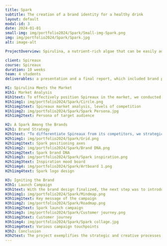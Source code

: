 ```yaml
---
title: Spark
subtitle: The creation of a brand identity for a healthy drink
layout: default
modal-id: 3
date: 2024-01-01
small-img: img/portfolio2024/Spark/Small-img-Spark.png
img: img/portfolio2024/Spark/Spark.jpg
alt: image-alt

ProjectOverview: Spirulina, a nutrient-rich algae that can be easily added to food without compromising taste, is poised to become the next big trend in the health food industry. Spireaux, a young startup, aims to capitalize on this trend by introducing a new spirulina-based drink that showcases the potential of this superfood. Our brief was to design a new brand and product to help Spireaux realize its vision. This project was completed as part of the Brand and Product Commercialization course during my Master's program. The team, consisting of four students, worked over 10 weeks to deliver a comprehensive presentation and final report, which included brand positioning and a launch campaign. Our brief was to design a new brand and product for this company to realize its dream. 

client: Spireaux
course: Spireaux
duration: 10 weeks
team: 4 students
deliverables: a presentation and a final report, which included brand positioning, and a launch campaign

H1: Spirulina Meets the Market
H1h1: Market Analysis
H1h1text: To effectively position Spireaux in the market, we conducted a 4C analysis, examining the company (brand and product), competitors, consumers, and the broader market context. This analysis revealed that self-improving casual sport enthusiasts, who value health, sustainability, and convenience, represent the ideal target audience. These consumers are part of a growing movement focused on health and sustainability, and they appreciate products that are both ready-made and easy to consume. Using the strengths of Spireaux, it is possible to create a unique product that they would seek out.
H1h1img1: img/portfolio2024/Spark/Circle.png
H1h1img1text: Spireaux market analysis, levels of competition
H1h1img2: img/portfolio2024/Spark/Spark Persona.jpg
H1h1img2text: Persona of target audience

H2: A Spark Among the Brands
H2h1: Brand Strategy
H2h1text: "To differentiate Spireaux from its competitors, we strategically positioned the brand using a competition grid. This grid plotted two key axes: Refreshing (fulfillment after an activity) versus Perform (enhancing one’s capabilities), and Tasty (low barrier to entry) versus Effective (aligning with an ambitious mindset). The intersection of these qualities led to the creation of Spark, a brand designed for ambitious, self-improving casual athletes who lead hectic lives. The Spark brand is approachable, confident, and spirited, as reflected in its brand DNA and logo design."
H2h1img1: img/portfolio2024/Spark/Grid.png
H2h1img1text: Spark positioning axes
H2h1img2: img/portfolio2024/Spark/Brand DNA.png
H2h1img2text: Spark brand DNA
H2h1img3: img/portfolio2024/Spark/Spark inspiration.png
H2h1img3text: Inspiration mood board
H2h1img4: img/portfolio2024/Spark/Artboard 1.png
H2h1img4text: Spark logo design

H3: Igniting the Brand
H3h1: Launch Campaign
H3h1text: With the brand design finalized, the next step was to introduce Spark to the market. We developed a launch campaign that included multiple touchpoints to effectively engage the target audience. The campaign’s core message, "Ignite Your Inner Spark to Reach for 100%", encapsulates the brand's essence and encourages consumers to unlock their full potential.
H3h1img1: img/portfolio2024/Spark/Mindmap.png
H3h1img1text: Key message of the campaign
H3h1img2: img/portfolio2024/Spark/Roadmap.png
H3h1img2text: Spark launch campaign
H3h1img3: img/portfolio2024/Spark/Customer journey.png
H3h1img3text: Customer journey
H3h1img4: img/portfolio2024/Spark/Spark collage.jpg
H3h1img4text: Various campaign touchpoints
H3h2: Conclusion
H3h2text: The project exemplifies the strategic and creative processes involved in bringing a new health-focused brand to life. Through thorough market analysis and targeted brand positioning, our team successfully developed Spark, a brand that resonates with ambitious, health-conscious consumers. The launch campaign, with its empowering message, is designed to effectively introduce Spark to the market, encouraging consumers to embrace their potential. This project highlights my ability to collaborate on complex branding initiatives, blending market insights with innovative design to create a compelling brand that stands out in the competitive health food industry.
---
```

